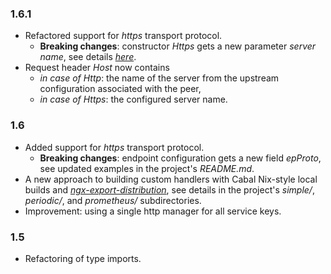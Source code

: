 ### 1.6.1

- Refactored support for *https* transport protocol.
  + **Breaking changes**: constructor *Https* gets a new parameter *server
    name*, see details [*here*](https://github.com/lyokha/nginx-healthcheck-plugin#secure-connection-to-endpoints-via-https).
- Request header *Host* now contains
  + *in case of Http*: the name of the server from the upstream configuration
    associated with the peer,
  + *in case of Https*: the configured server name.

### 1.6

- Added support for *https* transport protocol.
  + **Breaking changes**: endpoint configuration gets a new field *epProto*,
    see updated examples in the project's *README.md*.
- A new approach to building custom handlers with Cabal Nix-style local builds
  and [*ngx-export-distribution*](https://hackage.haskell.org/package/ngx-export-distribution),
  see details in the project's *simple/*, *periodic/*, and *prometheus/*
  subdirectories.
- Improvement: using a single http manager for all service keys.

### 1.5

- Refactoring of type imports.

